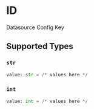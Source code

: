 # ID

Datasource Config Key


## Supported Types

### `str`

```python
value: str = /* values here */
```

### `int`

```python
value: int = /* values here */
```

